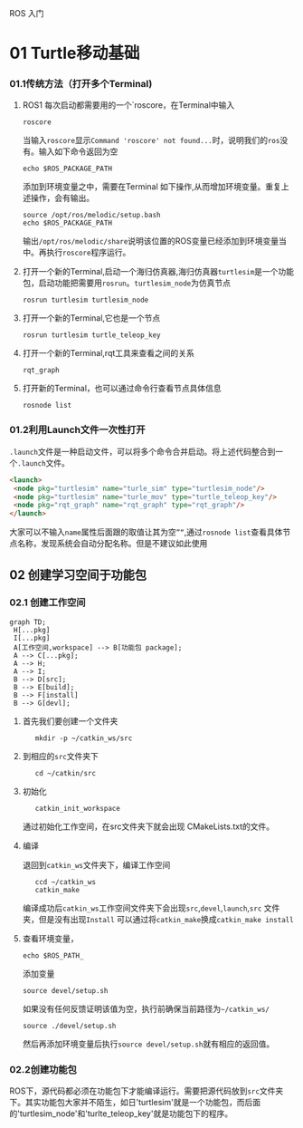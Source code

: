 ROS 入门
# 01 Turtle移动基础
### 01.1传统方法（打开多个Terminal)
1. ROS1 每次启动都需要用的一个`roscore，在Terminal中输入
   ```SHELL
   roscore
   ```
   当输入`roscore`显示`Command 'roscore' not found...`时，说明我们的`ros`没有。输入如下命令返回为空
   ```SHELL
   echo $ROS_PACKAGE_PATH
   ```
   添加到环境变量之中，需要在Terminal 如下操作,从而增加环境变量。重复上述操作，会有输出。
   ```SHELL
   source /opt/ros/melodic/setup.bash
   echo $ROS_PACKAGE_PATH
   ```
   输出`/opt/ros/melodic/share`说明该位置的ROS变量已经添加到环境变量当中。再执行`roscore`程序运行。
   
3. 打开一个新的Terminal,启动一个海归仿真器,海归仿真器`turtlesim`是一个功能包，启动功能把需要用`rosrun`。`turtlesim_node`为仿真节点
   ```SHELL
   rosrun turtlesim turtlesim_node
   ```
4. 打开一个新的Terminal,它也是一个节点
   ```SHELL
   rosrun turtlesim turtle_teleop_key
   ```
5. 打开一个新的Terminal,rqt工具来查看之间的关系
   ```SHELL
   rqt_graph
   ```
6. 打开新的Terminal，也可以通过命令行查看节点具体信息
   ```SHELL
   rosnode list
   ```
### 01.2利用Launch文件一次性打开
`.launch`文件是一种启动文件，可以将多个命令合并启动。将上述代码整合到一个`.launch`文件。
   ```html
   <launch>
    <node pkg="turtlesim" name="turle_sim" type="turtlesim_node"/>
    <node pkg="turtlesim" name="turle_mov" type="turtle_teleop_key"/>
    <node pkg="rqt_graph" name="rqt_graph" type="rqt_graph"/>
   </launch>
   ```
大家可以不输入`name`属性后面跟的取值让其为空`”“`,通过`rosnode list`查看具体节点名称，发现系统会自动分配名称。但是不建议如此使用

## 02 创建学习空间于功能包
### 02.1 创建工作空间
```mermaid
graph TD;
 H[...pkg]
 I[...pkg]
 A[工作空间,workspace] --> B[功能包 package];
 A --> C[...pkg];
 A --> H;
 A --> I;
 B --> D[src];
 B --> E[build];
 B --> F[install]
 B --> G[devl];
```
1. 首先我们要创建一个文件夹
   ```SHELL
      mkdir -p ~/catkin_ws/src
   ```
2. 到相应的`src`文件夹下
   ```SHELL
      cd ~/catkin/src
   ```

3. 初始化
   ```SHELL
      catkin_init_workspace
   ```
   通过初始化工作空间，在src文件夹下就会出现 CMakeLists.txt的文件。

4. 编译

   退回到`catkin_ws`文件夹下，编译工作空间
   ```SHELL
      ccd ~/catkin_ws
      catkin_make
   ```
   编译成功后`catkin_ws`工作空间文件夹下会出现`src`,`devel`,`launch`,`src` 文件夹，但是没有出现`Install`
   可以通过将`catkin_make`换成`catkin_make install`
5. 查看环境变量，
   ```SHELL
   echo $ROS_PATH_
   ```
   添加变量
   ```SHELL
   source devel/setup.sh
   ```
   如果没有任何反馈证明该值为空，执行前确保当前路径为`~/catkin_ws/`
   ```SHELL
   source ./devel/setup.sh
   ```
   然后再添加环境变量后执行`source devel/setup.sh`就有相应的返回值。
### 02.2创建功能包
ROS下，源代码都必须在功能包下才能编译运行。需要把源代码放到`src`文件夹下。其实功能包大家并不陌生，如日'turtlesim'就是一个功能包，而后面的'turtlesim_node'和'turlte_teleop_key'就是功能包下的程序。



 

